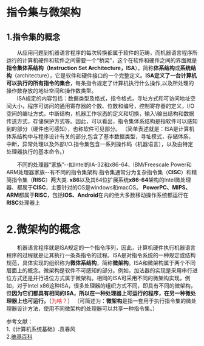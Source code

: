 # 指令集与微架构
## 1.指令集的概念    
&emsp;&emsp;从应用问题到机器语言程序的每次转换都属于软件的范畴，而机器语言程序所运行的计算机硬件和软件之间需要一个“桥梁”，这个在软件和硬件之间的界面就是**指令集体系结构（Instruction Set Architecture，ISA**），简称**体系结构**或**系统结构**（architecture），它是软件和硬件接口的一个完整定义。**ISA定义了一台计算机可以执行的所有指令的集合**，每条指令规定了计算机执行什么操作,以及所处理的操作数存放的地址空间和操作数类型。   
&emsp;&emsp;ISA规定的内容包括：数据类型及格式，指令格式，寻址方式和可访问地址空间大小，程序可访问的通用寄存器的个数、位数和编号，控制寄存器的定义，I/O空间的编址方式，中断结构，机器工作状态的定义和切换，输入\输出结构和数据传送方式，存储保护方式等。因此，可以看出，指令集体系结构是指软件可以感知到的部分（硬件也可感知），也称软件可见部分。
（简单表述就是：ISA是计算机体系结构中与程序设计有关的部分,包含了基本数据类型，寻址模式，存储体系，中断，异常处理以及外部I/O.指令集包含一系列操作码（机器语言），以及由特定处理器执行的基本命令。）   

&emsp;&emsp;不同的处理器“家族”--如Intel的IA-32和x86-64、IBM/Freescale Power和ARM处理器家族--有不同的指令集架构.指令集通常分为复杂指令集（**CISC**）和精简指令集（**RISC**）两大类.
**x86**以及其64位扩展系统**x86-64**架构的Intel微处理器、都属于**CISC**，主要针对的OS是windows和macOS。
**PowerPC、MIPS、ARM**都属于**RISC**，包括**IOS、Android**在内的绝大多数移动操作系统都运行在**RISC**处理器上
# 2.微架构的概念
&emsp;&emsp;机器语言程序就是ISA规定的一个指令序列，因此，计算机硬件执行机器语言程序的过程就是让其执行一条条指令的过程。ISA是对指令系统的一种规定或结构规范，具体实现的组织称为**微体系结构**，简称**微架构**。ISA和微架构属于两个不同层面上的概念。微架构是软件不可感知的部分。例如，加法器的实现是采用串行进位方式还是并行进位方式属于微架构。相同的ISA可采用不同的微架构实现，例如，对于Intel x86这种ISA，很多处理器的组织方式不同，即具有不同的微架构，但**因为它们都具有相同的ISA，所以在一种处理器上可运行的程序，在另一种微处理器上也可运行。**（<font color=red>为啥？</font>）
（可简述为：**微架构**是指一套用于执行指令集的微处理器设计方法，使用不同微架构的处理器可以共享一种指令集。）


参考文献：    
1.《计算机系统基础》.袁春风   
2.[维基百科](https://zh.wikipedia.org/wiki/%E6%8C%87%E4%BB%A4%E9%9B%86%E6%9E%B6%E6%A7%8B)   
